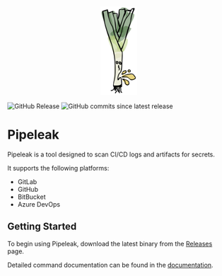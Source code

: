 <p align="center">
  <img height="200" src="https://github.com/CompassSecurity/pipeleak/blob/main/docs/logo.png?raw=true">
</p>

![GitHub Release](https://img.shields.io/github/v/release/CompassSecurity/pipeleak)
![GitHub commits since latest release](https://img.shields.io/github/commits-since/CompassSecurity/pipeleak/latest)

# Pipeleak

Pipeleak is a tool designed to scan CI/CD logs and artifacts for secrets.

It supports the following platforms:
* GitLab
* GitHub
* BitBucket
* Azure DevOps

## Getting Started

To begin using Pipeleak, download the latest binary from the [Releases](https://github.com/CompassSecurity/pipeleak/releases) page.

Detailed command documentation can be found in the [documentation](https://compasssecurity.github.io/pipeleak/pipeleak/).